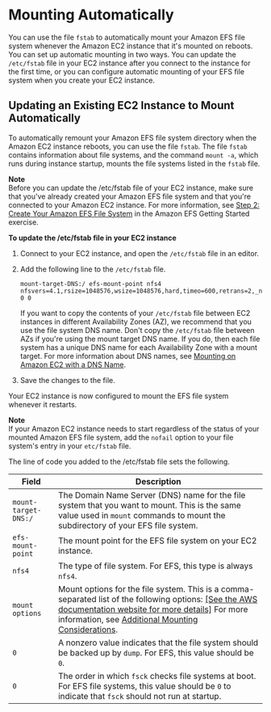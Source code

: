 # Mounting Automatically<a name="mount-fs-auto-mount-onreboot-old"></a>

You can use the file `fstab` to automatically mount your Amazon EFS file system whenever the Amazon EC2 instance that it's mounted on reboots\. You can set up automatic mounting in two ways\. You can update the `/etc/fstab` file in your EC2 instance after you connect to the instance for the first time, or you can configure automatic mounting of your EFS file system when you create your EC2 instance\.

## Updating an Existing EC2 Instance to Mount Automatically<a name="mount-fs-auto-mount-update-fstab-old"></a>

To automatically remount your Amazon EFS file system directory when the Amazon EC2 instance reboots, you can use the file `fstab`\. The file `fstab` contains information about file systems, and the command `mount -a`, which runs during instance startup, mounts the file systems listed in the `fstab` file\.

**Note**  
Before you can update the /etc/fstab file of your EC2 instance, make sure that you've already created your Amazon EFS file system and that you're connected to your Amazon EC2 instance\. For more information, see [Step 2: Create Your Amazon EFS File System](gs-step-two-create-efs-resources.md) in the Amazon EFS Getting Started exercise\.

**To update the /etc/fstab file in your EC2 instance**

1. Connect to your EC2 instance, and open the `/etc/fstab` file in an editor\.

1. Add the following line to the `/etc/fstab` file\.

   ```
   mount-target-DNS:/ efs-mount-point nfs4 nfsvers=4.1,rsize=1048576,wsize=1048576,hard,timeo=600,retrans=2,_netdev 0 0
   ```

   If you want to copy the contents of your `/etc/fstab` file between EC2 instances in different Availability Zones \(AZ\), we recommend that you use the file system DNS name\. Don't copy the `/etc/fstab` file between AZs if you're using the mount target DNS name\. If you do, then each file system has a unique DNS name for each Availability Zone with a mount target\. For more information about DNS names, see [Mounting on Amazon EC2 with a DNS Name](mounting-fs-mount-cmd-dns-name.md)\.

1. Save the changes to the file\.

Your EC2 instance is now configured to mount the EFS file system whenever it restarts\.

**Note**  
If your Amazon EC2 instance needs to start regardless of the status of your mounted Amazon EFS file system, add the `nofail` option to your file system's entry in your `etc/fstab` file\.

The line of code you added to the /etc/fstab file sets the following\.


| Field | Description | 
| --- | --- | 
|  `mount-target-DNS:/`  |  The Domain Name Server \(DNS\) name for the file system that you want to mount\. This is the same value used in `mount` commands to mount the subdirectory of your EFS file system\.  | 
|  `efs-mount-point`  |  The mount point for the EFS file system on your EC2 instance\.  | 
|  `nfs4`  |  The type of file system\. For EFS, this type is always `nfs4`\.  | 
|  `mount options`  |  Mount options for the file system\. This is a comma\-separated list of the following options: [\[See the AWS documentation website for more details\]](http://docs.aws.amazon.com/efs/latest/ug/mount-fs-auto-mount-onreboot-old.html) For more information, see [Additional Mounting Considerations](mounting-fs-mount-cmd-general.md)\.  | 
|  `0`  |  A nonzero value indicates that the file system should be backed up by `dump`\. For EFS, this value should be `0`\.  | 
|  `0`  |  The order in which `fsck` checks file systems at boot\. For EFS file systems, this value should be `0` to indicate that `fsck` should not run at startup\.  | 